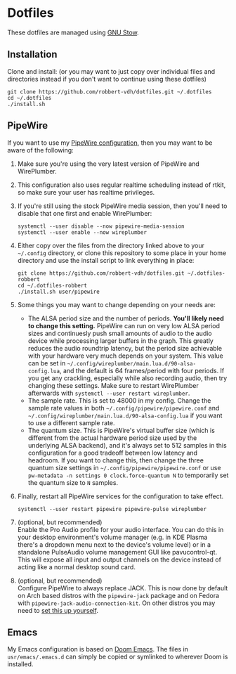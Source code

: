 # Dotfiles

These dotfiles are managed using
[GNU Stow](https://www.gnu.org/software/stow/stow.html).

## Installation

Clone and install: (or you may want to just copy over individual files and
directories instead if you don't want to continue using these dotfiles)

```shell
git clone https://github.com/robbert-vdh/dotfiles.git ~/.dotfiles
cd ~/.dotfiles
./install.sh
```

## PipeWire

If you want to use my [PipeWire
configuration](https://github.com/robbert-vdh/dotfiles/tree/master/legacy/user/pipewire),
then you may want to be aware of the following:

1. Make sure you're using the very latest version of PipeWire and WirePlumber.
2. This configuration also uses regular realtime scheduling instead of rtkit, so
   make sure your user has realtime privileges.
3. If you're still using the stock PipeWire media session, then you'll need to
   disable that one first and enable WirePlumber:

   ```shell
   systemctl --user disable --now pipewire-media-session
   systemctl --user enable --now wireplumber
   ```

4. Either copy over the files from the directory linked above to your
   `~/.config` directory, or clone this repository to some place in your home
   directory and use the install script to link everything in place:

   ```shell
   git clone https://github.com/robbert-vdh/dotfiles.git ~/.dotfiles-robbert
   cd ~/.dotfiles-robbert
   ./install.sh user/pipewire
   ```

5. Some things you may want to change depending on your needs are:

   - The ALSA period size and the number of periods. **You'll likely need to
     change this setting.** PipeWire can run on very low ALSA period sizes and
     continuesly push small amounts of audio to the audio device while
     processing larger buffers in the graph. This greatly reduces the audio
     roundtrip latency, but the period size achievable with your hardware very
     much depends on your system. This value can be set in
     `~/.config/wireplumber/main.lua.d/90-alsa-config.lua`, and the default is
     64 frames/period with four periods. If you get any crackling, especially
     while also recording audio, then try changing these settings. Make sure to
     restart WirePlumber afterwards with `systemctl --user restart wireplumber`.
   - The sample rate. This is set to 48000 in my config. Change the sample rate
     values in both `~/.config/pipewire/pipewire.conf` and
     `~/.config/wireplumber/main.lua.d/90-alsa-config.lua` if you want to use a
     different sample rate.
   - The quantum size. This is PipeWire's virtual buffer size (which is
     different from the actual hardware period size used by the underlying ALSA
     backend), and it's always set to 512 samples in this configuration for a
     good tradeoff between low latency and headroom. If you want to change this,
     then change the three quantum size settings in
     `~/.config/pipewire/pipewire.conf` or use
     `pw-metadata -n settings 0 clock.force-quantum N` to temporarily set
     the quantum size to `N` samples.

6. Finally, restart all PipeWire services for the configuration to take effect.

   ```shell
   systemctl --user restart pipewire pipewire-pulse wireplumber
   ```

7. (optional, but recommended)  
   Enable the Pro Audio profile for your audio interface. You can do this in
   your desktop environment's volume manager (e.g. in KDE Plasma there's a
   dropdown menu next to the device's volume level) or in a standalone
   PulseAudio volume management GUI like pavucontrol-qt. This will expose all
   input and output channels on the device instead of acting like a normal
   desktop sound card.

8. (optional, but recommended)  
   Configure PipeWire to always replace JACK. This is now done by default on
   Arch based distros with the `pipewire-jack` package and on Fedora with
   `pipewire-jack-audio-connection-kit`. On other distros you may need to [set this up
   yourself](https://gitlab.freedesktop.org/pipewire/pipewire/-/blob/master/INSTALL.md#jack-emulation).

## Emacs

My Emacs configuration is based on [Doom
Emacs](https://github.com/hlissner/doom-emacs). The files in
`usr/emacs/.emacs.d` can simply be copied or symlinked to wherever Doom is
installed.
